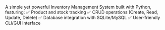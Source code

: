 A simple yet powerful Inventory Management System built with Python, featuring:
✅ Product and stock tracking
✅ CRUD operations (Create, Read, Update, Delete)
✅ Database integration with SQLite/MySQL
✅ User-friendly CLI/GUI interface
